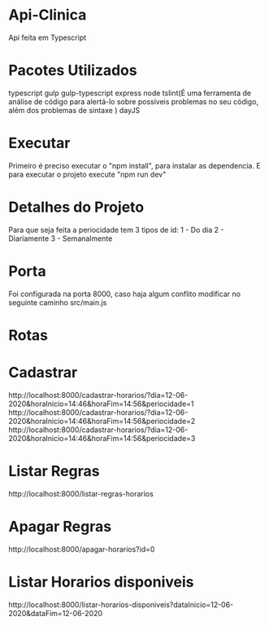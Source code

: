 # Api-Clinica
Api feita em Typescript

# Pacotes Utilizados
typescript
gulp
gulp-typescript
express
node
tslint(É uma ferramenta de análise de código para alertá-lo sobre possíveis problemas no seu código, além dos problemas de sintaxe )
dayJS

# Executar 
Primeiro é preciso executar o "npm install", para instalar as dependencia. E para executar o projeto execute 
"npm run dev"

# Detalhes do Projeto
Para que seja feita a periocidade tem 3 tipos de id:
1 - Do dia
2 - Diariamente
3 - Semanalmente

# Porta
Foi configurada na porta 8000, caso haja algum conflito modificar no seguinte caminho src/main.js

# Rotas
# Cadastrar
http://localhost:8000/cadastrar-horarios/?dia=12-06-2020&horaInicio=14:46&horaFim=14:56&periocidade=1
http://localhost:8000/cadastrar-horarios/?dia=12-06-2020&horaInicio=14:46&horaFim=14:56&periocidade=2
http://localhost:8000/cadastrar-horarios/?dia=12-06-2020&horaInicio=14:46&horaFim=14:56&periocidade=3
# Listar Regras
http://localhost:8000/listar-regras-horarios
# Apagar Regras
http://localhost:8000/apagar-horarios?id=0
# Listar Horarios disponiveis
http://localhost:8000/listar-horarios-disponiveis?dataInicio=12-06-2020&dataFim=12-06-2020
